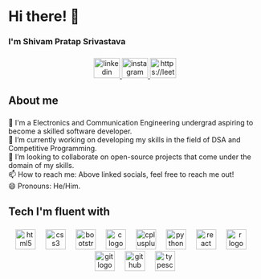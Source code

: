 <h1 align="left">Hi there! 👋</h1>

###

<h3 align="left">I'm Shivam Pratap Srivastava</h3>

###

<div align="center">
  <a href="https://www.linkedin.com/in/shivam-pratap-srivastava/" target="_blank">
    <img src="https://raw.githubusercontent.com/maurodesouza/profile-readme-generator/master/src/assets/icons/social/linkedin/default.svg" width="52" height="40" alt="linkedin logo"  />
  </a>
  <a href="https://www.instagram.com/shivam.shrivatsa/" target="_blank">
    <img src="https://raw.githubusercontent.com/maurodesouza/profile-readme-generator/master/src/assets/icons/social/instagram/default.svg" width="52" height="40" alt="instagram logo"  />
  </a>
  <!-- <a href="https://www.codechef.com/users/shivam_jnu" target="blank"><img src="https://cdn.jsdelivr.net/npm/simple-icons@3.1.0/icons/codechef.svg" alt="https://www.codechef.com/users/shivam_jnu" height="40" width="52" />
  </a> a-->
<a href="https://leetcode.com/shivamprataphcs/" target="blank"><img src="https://raw.githubusercontent.com/rahuldkjain/github-profile-readme-generator/master/src/images/icons/Social/leet-code.svg" alt="https://leetcode.com/shivamprataphcs/" height="40" width="52" />
  </a>
</div>

###

<h2 align="left">About me</h2>

###

<p align="left">🏦 I'm a Electronics and Communication Engineering undergrad aspiring to become a skilled software developer.<br>🔭 I’m currently working on developing my skills in the field of DSA and Competitive Programming.<br>👯 I’m looking to collaborate on open-source projects that come under the domain of my skills.<br>📫 How to reach me: Above linked socials, feel free to reach me out!<br>😄 Pronouns: He/Him.</p>

###

<h2 align="left">Tech I'm fluent with</h2>

###

<div align="center">
  <img src="https://cdn.jsdelivr.net/gh/devicons/devicon/icons/html5/html5-original.svg" height="40" alt="html5 logo"  />
  <img width="12" />
  <img src="https://cdn.jsdelivr.net/gh/devicons/devicon/icons/css3/css3-original.svg" height="40" alt="css3 logo"  />
  <img width="12" />
  <img src="https://cdn.jsdelivr.net/gh/devicons/devicon/icons/bootstrap/bootstrap-original.svg" height="40" alt="bootstrap logo"  />
  <img width="12" />
  <img src="https://cdn.jsdelivr.net/gh/devicons/devicon/icons/c/c-original.svg" height="40" alt="c logo"  />
  <img width="12" />
  <img src="https://cdn.jsdelivr.net/gh/devicons/devicon/icons/cplusplus/cplusplus-original.svg" height="40" alt="cplusplus logo"  />
  <img width="12" />
  <img src="https://cdn.jsdelivr.net/gh/devicons/devicon/icons/python/python-original.svg" height="40" alt="python logo"  />
  <img width="12" />
  <img src="https://cdn.jsdelivr.net/gh/devicons/devicon/icons/react/react-original.svg" height="40" alt="react logo"  />
  <img width="12" />
  <img src="https://cdn.jsdelivr.net/gh/devicons/devicon/icons/r/r-original.svg" height="40" alt="r logo"  />
  <img width="12" /> 
  <img src="https://cdn.jsdelivr.net/gh/devicons/devicon/icons/git/git-original.svg" height="40" alt="git logo"  />
  <img width="12" />
  <img src="https://cdn.jsdelivr.net/gh/devicons/devicon/icons/github/github-original-wordmark.svg" height="40" alt="github logo"  />
  <img width="12" />
  <img src="https://cdn.jsdelivr.net/gh/devicons/devicon/icons/typescript/typescript-original.svg" height="40" alt="typescript logo" />
            
</div>


<!--<h2 align="left">My Github Stats </h2>


[![Shivam Pratap Srivastava's GitHub stats](https://github-readme-stats.vercel.app/api?username=PranayKalyanam&hide=stars&count_private=true&show_icons=true&theme=transparent)](https://github.com/PranayKalyanam/github-readme-stats)

### 
<h2 align="left" >Languages I'm writing </h2>

  <img src="https://github-readme-stats.vercel.app/api/top-langs?username=PranayKalyanam&locale=en&hide_title=false&layout=compact&card_width=320&langs_count=6&theme=default&hide_border=false&order=2" height="150" alt="languages graph"  />



###
<h2 align="left" >My Favourite Song </h2>

[![spotify-github-profile](https://spotify-github-profile.vercel.app/api/view?uid=315dcom5bsocesplfwdclhgtzn3i&cover_image=true&theme=default&show_offline=false&background_color=545454&interchange=false&bar_color=464946)](https://github.com/kittinan/spotify-github-profile)


###-->
